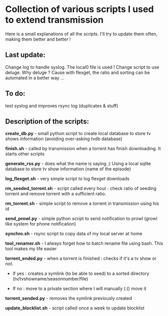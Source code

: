 Collection of various scripts I used to extend transmission
=================

Here is a small explanations of all the scripts. I'll try to update them often, making them better and better !

Last update:
------------
Change log to handle syslog. The local0 file is used !
Change script to use deluge. Why deluge ? Cause with flexget, the ratio and sorting can be automated in a better way ...

To do:
------------
test syslog and improves rsync log (duplicates & stuff)

Description of the scripts:
---------------------------
**create_db.py** - small python script to create local database to store tv shows information (avoiding over-asking tvdb database)

**finish.sh** - called by transmission when a torrent has finish downloading. It starts other scripts

**generate_rss.py** - does what the name is saying ;) Using a local sqlite database to store tv show information (name of the episode)

**log_flexget.sh** - very simple script to log flexget downloads

**rm_seeded_torrent.sh** - script called every hour : check ratio of seeding torrent and remove torrent with a sufficient ratio.

**rm_torrent.sh** - simple script to remove a torrent in transmission using his id

**send_prowl.py** - simple python script to send notification to prowl (growl like system for phone notification)

**synchro.sh** - rsync script to copy data of my local server at home

**tool_renamer.sh** - I always forget how to batch rename file using bash. This tool makes my life easier

**torrent_ended.py** - when a torrent is finished : checks if it's a tv show or not.

- If yes : creates a symlink (to be able to seed) to a sorted directory (tv/tvshowname/seasonnumber/file)

- If no : move to a private section where I will manually (:() move it

**torrent_sended.py** - removes the symlink previously created

**update_blocklist.sh** - script called once a week to update blocklist
